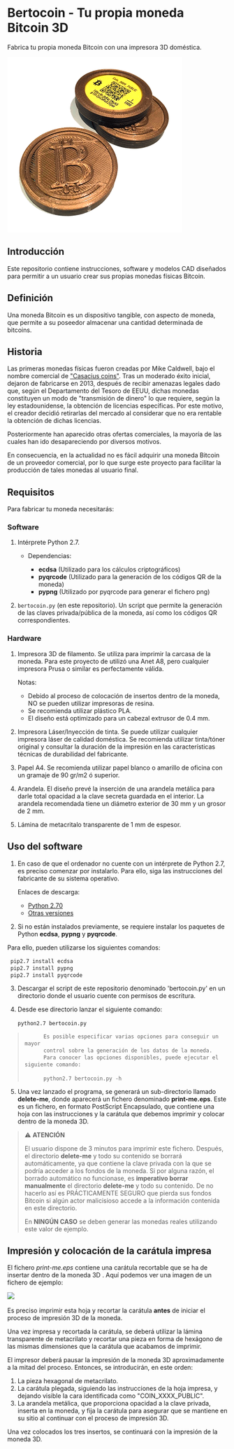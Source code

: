 # Bertocoin - Tu propia moneda Bitcoin 3D
Fabrica tu propia moneda Bitcoin con una impresora 3D doméstica.
<p align="left">
  <img src="./imagenes/albercoin_01.png">
</p>

## Introducción
Este repositorio contiene instrucciones, software y modelos CAD diseñados para permitir a un usuario crear sus propias monedas físicas Bitcoin.

## Definición
Una moneda Bitcoin es un dispositivo tangible, con aspecto de moneda, que permite a su poseedor almacenar una cantidad determinada de bitcoins.

## Historia
Las primeras monedas físicas fueron creadas por Mike Caldwell, bajo el nombre comercial de ["Casacius coins"](https://en.bitcoin.it/wiki/Casascius_physical_bitcoins). Tras un moderado éxito inicial, dejaron de fabricarse en 2013, después de recibir amenazas legales dado que, según el Departamento del Tesoro de EEUU, dichas monedas constituyen un modo de "transmisión de dinero" lo que requiere, según la ley estadounidense, la obtención de licencias específicas. Por este motivo, el creador decidió retirarlas del mercado al considerar que no era rentable la obtención de dichas licencias.

Posteriormente han aparecido otras ofertas comerciales, la mayoría de las cuales han ido desapareciendo por diversos motivos.

En consecuencia, en la actualidad no es fácil adquirir una moneda Bitcoin de un proveedor comercial, por lo que surge este proyecto para facilitar la producción de tales monedas al usuario final.

## Requisitos
Para fabricar tu moneda necesitarás:

### Software
1. Intérprete Python 2.7. 
   - Dependencias: 

     - **ecdsa** (Utilizado para los cálculos criptográficos)
     - **pyqrcode** (Utilizado para la generación de los códigos QR de la moneda)
     - **pypng** (Utilizado por pyqrcode para generar el fichero png)


2. ```bertocoin.py``` (en este repositorio). Un script que permite la generación de las claves privada/pública de la moneda, así como los códigos QR correspondientes.


### Hardware
1. Impresora 3D de filamento. 
Se utiliza para imprimir la carcasa de la moneda. 
Para este proyecto de utilizó una Anet A8, pero cualquier impresora Prusa o similar es perfectamente válida.

    Notas: 
   - Debido al proceso de colocación de insertos dentro de la moneda, NO se pueden utilizar impresoras de resina.
   - Se recomienda utilizar plástico PLA.
   - El diseño está optimizado para un cabezal extrusor de 0.4 mm.

2. Impresora Láser/Inyección de tinta.
Se puede utilizar cualquier impresora láser de calidad doméstica. Se recomienda utilizar tinta/tóner original y consultar la duración de la impresión en las características técnicas de durabilidad del fabricante.

3. Papel A4.
Se recomienda utilizar papel blanco o amarillo de oficina con un gramaje de 90 gr/m2 ó superior.

4. Arandela.
El diseño prevé la inserción de una arandela metálica para darle total opacidad a la clave secreta guardada en el interior.
La arandela recomendada tiene un diámetro exterior de 30 mm y un grosor de 2 mm.

5. Lámina de metacritalo transparente de 1 mm de espesor.

## Uso del software

1. En caso de que el ordenador no cuente con un intérprete de Python 2.7, es preciso comenzar por instalarlo.
Para ello, siga las instrucciones del fabricante de su sistema operativo.

    Enlaces de descarga: 
    
    - [Python 2.70](https://www.python.org/downloads/release/python-270/)
    - [Otras versiones](https://www.python.org/downloads/)

2. Si no están instalados previamente, se requiere instalar los paquetes de Python **ecdsa**, **pypng** y **pyqrcode**. 

Para ello, pueden utilizarse los siguientes comandos:

     pip2.7 install ecdsa
     pip2.7 install pypng
     pip2.7 install pyqrcode

3. Descargar el script de este repositorio denominado 'bertocoin.py' en un directorio donde el usuario cuente con permisos de escritura.
   
4. Desde ese directorio lanzar el siguiente comando:

   ```python2.7 bertocoin.py```


>           Es posible especificar varias opciones para conseguir un mayor 
>           control sobre la generación de los datos de la moneda. 
>           Para conocer las opciones disponibles, puede ejecutar el siguiente comando:
>
>           python2.7 bertocoin.py -h
       
       
5. Una vez lanzado el programa, se generará un sub-directorio llamado **delete-me**, donde aparecerá un fichero denominado **print-me.eps**.
Este es un fichero, en formato PostScript Encapsulado, que contiene una hoja con las instrucciones y la carátula que debemos imprimir y colocar dentro de la moneda 3D.


> :warning: **ATENCIÓN**
>
> El usuario dispone de 3 minutos para imprimir este fichero.
> Después, el directorio **delete-me** y todo su contenido se borrará automáticamente, ya que contiene
> la clave privada con la que se podría acceder a los fondos de la moneda.
> Si por alguna razón, el borrado automático no funcionase, es **imperativo borrar manualmente** el 
> directorio **delete-me** y todo su contenido.
> De no hacerlo así es PRÁCTICAMENTE SEGURO que pierda sus fondos Bitcoin si algún actor malicisioso
> accede a la información contenida en este directorio.
>
> En **NINGÚN CASO** se deben generar las monedas reales utilizando este valor de ejemplo.
   
## Impresión y colocación de la carátula impresa

El fichero _print-me.eps_ contiene una carátula recortable que se ha de insertar dentro de la moneda 3D .
Aquí podemos ver una imagen de un fichero de ejemplo:

<p align="left">
  <img src="./imagenes/bertocoin_print-me_ejemplo.png">
</p>

Es preciso imprimir esta hoja y recortar la carátula **antes** de iniciar el proceso de impresión 3D de la moneda.

Una vez impresa y recortada la carátula, se deberá utilizar la lámina transparente de metacrilato y recortar una pieza en forma de hexágono de las mismas dimensiones que la carátula que acabamos de imprimir.

El impresor deberá pausar la impresión de la moneda 3D aproximadamente a la mitad del proceso.
Entonces, se introducirán, en este orden:

1. La pieza hexagonal de metacrilato.
2. La carátula plegada, siguiendo las instrucciones de la hoja impresa, y dejando visible la cara identificada como "COIN_XXXX_PUBLIC".
3. La arandela metálica, que proporciona opacidad a la clave privada, inserta en la moneda, y fija la carátula para asegurar que se mantiene en su sitio al continuar con el proceso de impresión 3D.

Una vez colocados los tres insertos, se continuará con la impresión de la moneda 3D.

